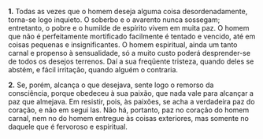 **1.** Todas as vezes que o homem deseja alguma coisa desordenadamente, torna-se logo inquieto. O soberbo e o avarento nunca sossegam; entretanto, o pobre e o humilde de espírito vivem em muita paz. O homem que não é perfeitamente mortificado facilmente é tentado e vencido, até em coisas pequenas e insignificantes. O homem espiritual, ainda um tanto carnal e propenso à sensualidade, só a muito custo poderá desprender-se de todos os desejos terrenos. Daí a sua freqüente tristeza, quando deles se abstém, e fácil irritação, quando alguém o contraria.

**2.** Se, porém, alcança o que desejava, sente logo o remorso da consciência, porque obedeceu à sua paixão, que nada vale para alcançar a paz que almejava. Em resistir, pois, às paixões, se acha a verdadeira paz do coração, e não em segui las. Não há, portanto, paz no coração do homem carnal, nem no do homem entregue às coisas exteriores, mas somente no daquele que é fervoroso e espiritual.

